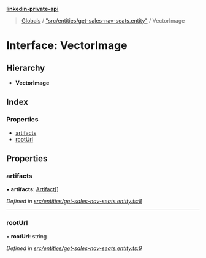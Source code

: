 **[linkedin-private-api](../README.md)**

> [Globals](../globals.md) / ["src/entities/get-sales-nav-seats.entity"](../modules/_src_entities_get_sales_nav_seats_entity_.md) / VectorImage

# Interface: VectorImage

## Hierarchy

* **VectorImage**

## Index

### Properties

* [artifacts](_src_entities_get_sales_nav_seats_entity_.vectorimage.md#artifacts)
* [rootUrl](_src_entities_get_sales_nav_seats_entity_.vectorimage.md#rooturl)

## Properties

### artifacts

•  **artifacts**: [Artifact](_src_entities_get_sales_nav_seats_entity_.artifact.md)[]

*Defined in [src/entities/get-sales-nav-seats.entity.ts:8](https://github.com/cosiall/linkedin-private-api/blob/803c213/src/entities/get-sales-nav-seats.entity.ts#L8)*

___

### rootUrl

•  **rootUrl**: string

*Defined in [src/entities/get-sales-nav-seats.entity.ts:9](https://github.com/cosiall/linkedin-private-api/blob/803c213/src/entities/get-sales-nav-seats.entity.ts#L9)*
